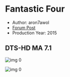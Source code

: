 # Fantastic Four

* Author: aron7awol
* [Forum Post](https://www.avsforum.com/threads/bass-eq-for-filtered-movies.2995212/post-56811956)
* Production Year: 2015

## DTS-HD MA 7.1

![img 0](https://fanart.tv/fanart/movies/166424/moviethumb/the-fantastic-four-55428beb2b180.jpg)

![img 0](https://i.imgur.com/oc9khmJ.png)

